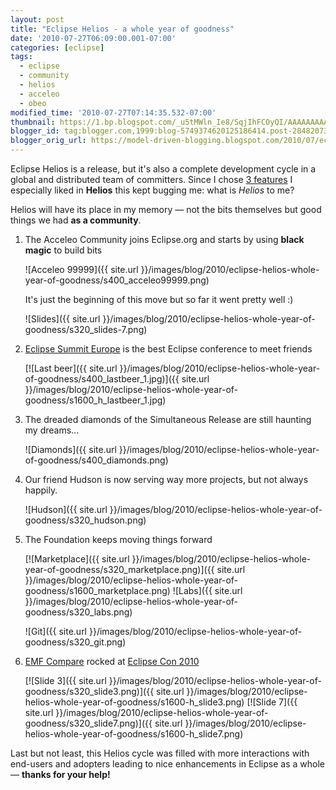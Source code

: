 ```yaml
---
layout: post
title: "Eclipse Helios - a whole year of goodness"
date: '2010-07-27T06:09:00.001-07:00'
categories: [eclipse]
tags:
  - eclipse
  - community
  - helios
  - acceleo
  - obeo
modified_time: '2010-07-27T07:14:35.532-07:00'
thumbnail: https://1.bp.blogspot.com/_u5tMWln_Ie8/SqjIhFCOyQI/AAAAAAAAALI/_vSaQyCXIds/s72-c/acceleo99999.png
blogger_id: tag:blogger.com,1999:blog-5749374620125186414.post-2848207392834697323
blogger_orig_url: https://model-driven-blogging.blogspot.com/2010/07/eclipse-helios-whole-year-of-goodness.html
---
```


Eclipse Helios is a release, but it's also a complete development cycle in a global and distributed team of committers. Since I chose [3 features](/2010/06/28/helios-review-in-pictures.html) I especially liked in **Helios** this kept bugging me: what is _Helios_ to me?

Helios will have its place in my memory — not the bits themselves but good things we had **as a community**.

1. The Acceleo Community joins Eclipse.org and starts by using **black magic** to build bits

   ![Acceleo 99999]({{ site.url }}/images/blog/2010/eclipse-helios-whole-year-of-goodness/s400_acceleo99999.png)

   It's just the beginning of this move but so far it went pretty well :)

   ![Slides]({{ site.url }}/images/blog/2010/eclipse-helios-whole-year-of-goodness/s320_slides-7.png)

2. [Eclipse Summit Europe](https://www.eclipsecon.org/summiteurope2010/) is the best Eclipse conference to meet friends

   [![Last beer]({{ site.url }}/images/blog/2010/eclipse-helios-whole-year-of-goodness/s400_lastbeer_1.jpg)]({{ site.url }}/images/blog/2010/eclipse-helios-whole-year-of-goodness/s1600_h_lastbeer_1.jpg)

3. The dreaded diamonds of the Simultaneous Release are still haunting my dreams...

   ![Diamonds]({{ site.url }}/images/blog/2010/eclipse-helios-whole-year-of-goodness/s400_diamonds.png)

4. Our friend Hudson is now serving way more projects, but not always happily.

   ![Hudson]({{ site.url }}/images/blog/2010/eclipse-helios-whole-year-of-goodness/s320_hudson.png)

5. The Foundation keeps moving things forward

   [![Marketplace]({{ site.url }}/images/blog/2010/eclipse-helios-whole-year-of-goodness/s320_marketplace.png)]({{ site.url }}/images/blog/2010/eclipse-helios-whole-year-of-goodness/s1600_marketplace.png) ![Labs]({{ site.url }}/images/blog/2010/eclipse-helios-whole-year-of-goodness/s320_labs.png)

   ![Git]({{ site.url }}/images/blog/2010/eclipse-helios-whole-year-of-goodness/s320_git.png)

6. [EMF Compare](https://wiki.eclipse.org/EMF_Compare) rocked at [Eclipse Con 2010](/2010/03/24/diff-merge-and-patch-your-models-with.html)

   [![Slide 3]({{ site.url }}/images/blog/2010/eclipse-helios-whole-year-of-goodness/s320_slide3.png)]({{ site.url }}/images/blog/2010/eclipse-helios-whole-year-of-goodness/s1600-h_slide3.png) [![Slide 7]({{ site.url }}/images/blog/2010/eclipse-helios-whole-year-of-goodness/s320_slide7.png)]({{ site.url }}/images/blog/2010/eclipse-helios-whole-year-of-goodness/s1600-h_slide7.png)

Last but not least, this Helios cycle was filled with more interactions with end-users and adopters leading to nice enhancements in Eclipse as a whole — **thanks for your help!**
